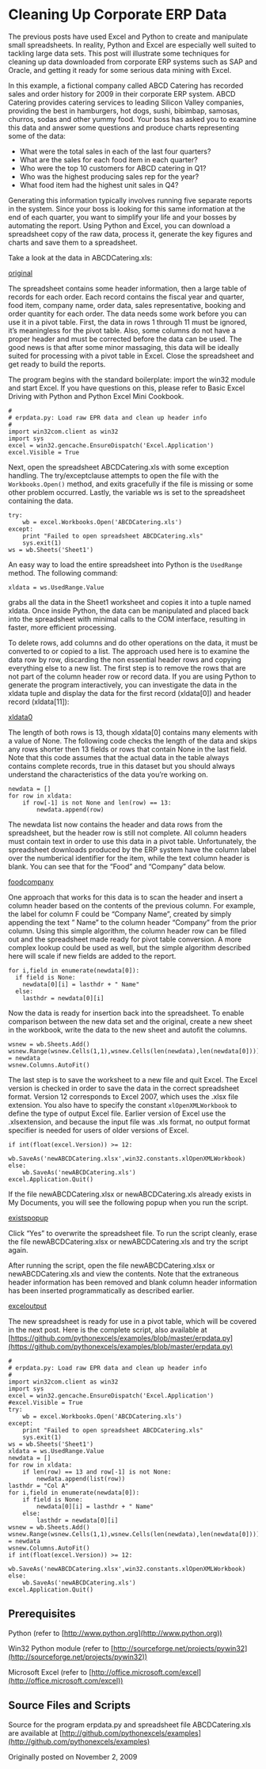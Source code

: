 # Cleaning Up Corporate ERP Data


The previous posts have used Excel and Python to create and manipulate small
spreadsheets. In reality, Python and Excel are especially well suited to
tackling large data sets. This post will illustrate some techniques for cleaning
up data downloaded from corporate ERP systems such as SAP and Oracle, and
getting it ready for some serious data mining with Excel.

In this example, a fictional company called ABCD Catering has recorded sales and
order history for 2009 in their corporate ERP system. ABCD Catering provides
catering services to leading Silicon Valley companies, providing the best in
hamburgers, hot dogs, sushi, bibimbap, samosas, churros, sodas and other yummy
food. Your boss has asked you to examine this data and answer some questions and
produce charts representing some of the data:

* What were the total sales in each of the last four quarters?
* What are the sales for each food item in each quarter?
* Who were the top 10 customers for ABCD catering in Q1?
* Who was the highest producing sales rep for the year?
* What food item had the highest unit sales in Q4?

Generating this information typically involves running five separate reports in
the system. Since your boss is looking for this same information at the end of
each quarter, you want to simplify your life and your bosses by automating the
report. Using Python and Excel, you can download a spreadsheet copy of the raw
data, process it, generate the key figures and charts and save them to a
spreadsheet.

Take a look at the data in ABCDCatering.xls:

[original](images/20091102_original.png)

The spreadsheet contains some header information, then a large table of records
for each order. Each record contains the fiscal year and quarter, food item,
company name, order data, sales representative, booking and order quantity for
each order. The data needs some work before you can use it in a pivot table.
First, the data in rows 1 through 11 must be ignored, it’s meaningless for the
pivot table. Also, some columns do not have a proper header and must be
corrected before the data can be used. The good news is that after some minor
massaging, this data will be ideally suited for processing with a pivot table in
Excel. Close the spreadsheet and get ready to build the reports.

The program begins with the standard boilerplate: import the win32 module and
start Excel. If you have questions on this, please refer to Basic Excel Driving
with Python and Python Excel Mini Cookbook.

```
#
# erpdata.py: Load raw EPR data and clean up header info
#
import win32com.client as win32
import sys
excel = win32.gencache.EnsureDispatch('Excel.Application')
excel.Visible = True
```

Next, open the spreadsheet ABCDCatering.xls with some exception handling. The
try/exceptclause attempts to open the file with the ``Workbooks.Open()`` method,
and exits gracefully if the file is missing or some other problem occurred.
Lastly, the variable ws is set to the spreadsheet containing the data.

```
try:
    wb = excel.Workbooks.Open('ABCDCatering.xls')
except:
    print "Failed to open spreadsheet ABCDCatering.xls"
    sys.exit(1)
ws = wb.Sheets('Sheet1')
```

An easy way to load the entire spreadsheet into Python is the ``UsedRange`` method.
The following command:

```
xldata = ws.UsedRange.Value
```

grabs all the data in the Sheet1 worksheet and copies it into a tuple named
xldata. Once inside Python, the data can be manipulated and placed back into the
spreadsheet with minimal calls to the COM interface, resulting in faster, more
efficient processing.

To delete rows, add columns and do other operations on the data, it must be
converted to or copied to a list. The approach used here is to examine the data
row by row, discarding the non essential header rows and copying everything else
to a new list. The first step is to remove the rows that are not part of the
column header row or record data. If you are using Python to generate the
program interactively, you can investigate the data in the xldata tuple and
display the data for the first record (xldata[0]) and header record
(xldata[11]):

[xldata0](images/20091102_xldata0.png)

The length of both rows is 13, though xldata[0] contains many elements with a
value of None. The following code checks the length of the data and skips any
rows shorter then 13 fields or rows that contain None in the last field. Note
that this code assumes that the actual data in the table always contains
complete records, true in this dataset but you should always understand the
characteristics of the data you’re working on.

```
newdata = []
for row in xldata:
    if row[-1] is not None and len(row) == 13:
        newdata.append(row)
```

The newdata list now contains the header and data rows from the spreadsheet, but
the header row is still not complete. All column headers must contain text in
order to use this data in a pivot table. Unfortunately, the spreadsheet
downloads produced by the ERP system have the column label over the numberical
identifier for the item, while the text column header is blank. You can see that
for the “Food” and “Company” data below.

[foodcompany](images/20091102_foodcompany.png)

One approach that works for this data is to scan the header and insert a column
header based on the contents of the previous column. For example, the label for
column F could be “Company Name”, created by simply appending the text ” Name”
to the column header “Company” from the prior column. Using this simple
algorithm, the column header row can be filled out and the spreadsheet made
ready for pivot table conversion. A more complex lookup could be used as well,
but the simple algorithm described here will scale if new fields are added to
the report.

```
for i,field in enumerate(newdata[0]):
  if field is None:
    newdata[0][i] = lasthdr + " Name"
  else:
    lasthdr = newdata[0][i]
```

Now the data is ready for insertion back into the spreadsheet. To enable
comparison between the new data set and the original, create a new sheet in the
workbook, write the data to the new sheet and autofit the columns.

```
wsnew = wb.Sheets.Add()
wsnew.Range(wsnew.Cells(1,1),wsnew.Cells(len(newdata),len(newdata[0]))).Value = newdata
wsnew.Columns.AutoFit()
```

The last step is to save the worksheet to a new file and quit Excel. The Excel
version is checked in order to save the data in the correct spreadsheet format.
Version 12 corresponds to Excel 2007, which uses the .xlsx file extension. You
also have to specify the constant ``xlOpenXMLWorkbook`` to define the type of
output Excel file. Earlier version of Excel use the .xlsextension, and because
the input file was .xls format, no output format specifier is needed for users
of older versions of Excel.

```
if int(float(excel.Version)) >= 12:
    wb.SaveAs('newABCDCatering.xlsx',win32.constants.xlOpenXMLWorkbook)
else:
    wb.SaveAs('newABCDCatering.xls')
excel.Application.Quit()
```

If the file newABCDCatering.xlsx or newABCDCatering.xls already exists in My
Documents, you will see the following popup when you run the script.

[existspopup](images/20091102_existspopup.png)

Click “Yes” to overwrite the spreadsheet file. To run the script cleanly, erase
the file newABCDCatering.xlsx or newABCDCatering.xls and try the script again.

After running the script, open the file newABCDCatering.xlsx or
newABCDCatering.xls and view the contents. Note that the extraneous header
information has been removed and blank column header information has been
inserted programmatically as described earlier.

[exceloutput](images/20091102_exceloutput.png)

The new spreadsheet is ready for use in a pivot table, which will be covered in
the next post. Here is the complete script, also available at [https://github.com/pythonexcels/examples/blob/master/erpdata.py](https://github.com/pythonexcels/examples/blob/master/erpdata.py)

```
#
# erpdata.py: Load raw EPR data and clean up header info
#
import win32com.client as win32
import sys
excel = win32.gencache.EnsureDispatch('Excel.Application')
#excel.Visible = True
try:
    wb = excel.Workbooks.Open('ABCDCatering.xls')
except:
    print "Failed to open spreadsheet ABCDCatering.xls"
    sys.exit(1)
ws = wb.Sheets('Sheet1')
xldata = ws.UsedRange.Value
newdata = []
for row in xldata:
    if len(row) == 13 and row[-1] is not None:
        newdata.append(list(row))
lasthdr = "Col A"
for i,field in enumerate(newdata[0]):
    if field is None:
        newdata[0][i] = lasthdr + " Name"
    else:
        lasthdr = newdata[0][i]
wsnew = wb.Sheets.Add()
wsnew.Range(wsnew.Cells(1,1),wsnew.Cells(len(newdata),len(newdata[0]))).Value = newdata
wsnew.Columns.AutoFit()
if int(float(excel.Version)) >= 12:
    wb.SaveAs('newABCDCatering.xlsx',win32.constants.xlOpenXMLWorkbook)
else:
    wb.SaveAs('newABCDCatering.xls')
excel.Application.Quit()
```

## Prerequisites

Python (refer to [http://www.python.org](http://www.python.org))

Win32 Python module (refer to [http://sourceforge.net/projects/pywin32](http://sourceforge.net/projects/pywin32))

Microsoft Excel (refer to [http://office.microsoft.com/excel](http://office.microsoft.com/excel))

## Source Files and Scripts

Source for the program erpdata.py and spreadsheet file ABCDCatering.xls are
available at [http://github.com/pythonexcels/examples](http://github.com/pythonexcels/examples) 

Originally posted on November 2, 2009
